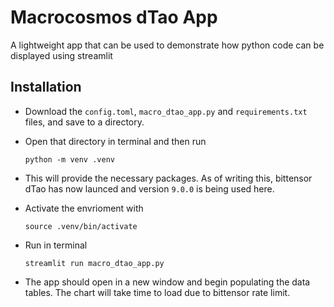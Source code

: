 # Macrocosmos dTao App
A lightweight app that can be used to demonstrate how python code can be displayed using streamlit

## Installation 
- Download the `config.toml`, `macro_dtao_app.py` and `requirements.txt` files, and save to a directory.
- Open that directory in terminal and then run 

    `python -m venv .venv`

- This will provide the necessary packages. As of writing this, bittensor dTao has now launced and version `9.0.0` is being used here.
- Activate the envrioment with 

    `source .venv/bin/activate`
  
- Run in terminal 

    `streamlit run macro_dtao_app.py` 

- The app should open in a new window and begin populating the data tables. The chart will take time to load due to bittensor rate limit.
